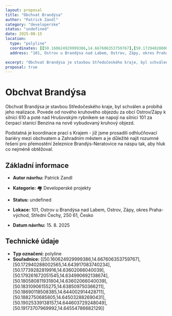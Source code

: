 ```yaml
---
layout: proposal
title: "Obchvat Brandýsa"
author: "Patrick Zandl"
category: "developerske"
status: "undefined"
date: 2025-08-15
location:
  type: "polyline"
  coordinates: [[50.160624929999386,14.667606353759767],[50.172940288002565,14.643917083740234],[50.17739282819916,14.63602066040039],[50.179261672051545,14.634990692138674],[50.180580811931804,14.63602066040039],[50.18310906155275,14.638509750366211],[50.18690118508385,14.644002914428711],[50.1882750685805,14.645032882690431],[50.19025339138157,14.644603729248049],[50.19173707969992,14.64554786682129]]
  address: "101, Ostrov u Brandýsa nad Labem, Ostrov, Zápy, okres Praha-východ, Střední Čechy, 250 61, Česko"

excerpt: "Obchvat Brandýsa je stavbou Středočeského kraje, byl schválen a probíhá jeho realizace."
proposal: true
---
```


# Obchvat Brandýsa

Obchvat Brandýsa je stavbou Středočeského kraje, byl schválen a probíhá jeho realizace. Povede od nového kruhového objezdu za obcí Ostrov/Zápy k silnici 610 a poté nad Hrušovským rybníkem se napojí na silnici 101 za čerpací stanicí Benzina na nově vybudovaný kruhový objezd. 

Podstatná je koordinace prací s Krajem - již jsme prosadili odhlučňovací bariéry mezi obchvatem a Zahradním městem a je důležité najít rozumné řešení pro přemostění železnice Brandýs-Neratovice na náspu tak, aby hluk co nejméně obtěžoval.

## Základní informace

- **Autor návrhu:** Patrick Zandl
- **Kategorie:** 🏘️ Developerské projekty
- **Status:** undefined
- **Lokace:** 101, Ostrov u Brandýsa nad Labem, Ostrov, Zápy, okres Praha-východ, Střední Čechy, 250 61, Česko

- **Datum návrhu:** 15. 8. 2025

## Technické údaje

- **Typ označení:** polyline
- **Souřadnice:** [[50.160624929999386,14.667606353759767],[50.172940288002565,14.643917083740234],[50.17739282819916,14.63602066040039],[50.179261672051545,14.634990692138674],[50.180580811931804,14.63602066040039],[50.18310906155275,14.638509750366211],[50.18690118508385,14.644002914428711],[50.1882750685805,14.645032882690431],[50.19025339138157,14.644603729248049],[50.19173707969992,14.64554786682129]]
